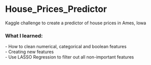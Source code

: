 # House_Prices_Predictor
Kaggle challenge to create a predictor of house prices in Ames, Iowa </br>
<h3> What I learned:</h3>
- How to clean numerical, categorical and boolean features</br>
- Creating new features</br>
- Use LASSO Regression to filter out all non-important features</br>
